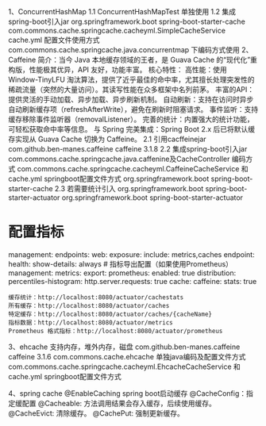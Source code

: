 1、ConcurrentHashMap
1.1 ConcurrentHashMapTest 单独使用
1.2 集成spring-boot引入jar
    <dependency>
        <groupId>org.springframework.boot</groupId>
        <artifactId>spring-boot-starter-cache</artifactId>
    </dependency>
    com.commons.cache.springcache.cacheyml.SimpleCacheService cache.yml 配置文件使用方式
    com.commons.cache.springcache.java.concurrentmap 下编码方式使用
2、Caffeine
    简介：当今 Java 本地缓存领域的王者，是 Guava Cache 的“现代化”重构版，性能极其优异，API 友好，功能丰富。
    核心特性：
    高性能：使用 Window-TinyLFU 淘汰算法，提供了近乎最佳的命中率，尤其擅长处理突发性的稀疏流量（突然的大量访问）。其读写性能在众多框架中名列前茅。
    丰富的API：提供灵活的手动加载、异步加载、异步刷新机制。
    自动刷新：支持在访问时异步自动刷新缓存项（refreshAfterWrite），避免在刷新时阻塞请求。
    事件监听：支持缓存移除事件监听器（removalListener）。
    完善的统计：内置强大的统计功能，可轻松获取命中率等信息。
    与 Spring 完美集成：Spring Boot 2.x 后已将默认缓存实现从 Guava Cache 切换为 Caffeine。
2.1 引用cacffeinejar
    <dependency>
        <groupId>com.github.ben-manes.caffeine</groupId>
        <artifactId>caffeine</artifactId>
        <version>3.1.8</version>
    </dependency>
2.2 集成spring-boot引入jar  
    com.commons.cache.springcache.java.caffenine及CacheController 编码方式
    com.commons.cache.springcache.cacheyml.CaffeineCacheService 和 cache.yml springboot配置文件方式
    <dependency>
        <groupId>org.springframework.boot</groupId>
        <artifactId>spring-boot-starter-cache</artifactId>
    </dependency>
2.3 若需要统计引入
    <dependency>
        <groupId>org.springframework.boot</groupId>
        <artifactId>spring-boot-starter-actuator</artifactId>
    </dependency>
    <!-- prometheus格式统计 -->
    <dependency>
        <groupId>org.springframework.boot</groupId>
        <artifactId>spring-boot-starter-actuator</artifactId>
    </dependency>
# 配置指标
management:
    endpoints:
        web:
            exposure:
                include: metrics,caches
    endpoint:
        health:
            show-details: always
    # 指标导出配置（如果使用Prometheus）
    management:
        metrics:
            export:
                prometheus:
                    enabled: true
            distribution:
                percentiles-histogram:
                    http.server.requests: true
            cache:
                caffeine:
                        stats: true
    
    缓存统计：http://localhost:8080/actuator/cachestats
    所有缓存：http://localhost:8080/actuator/caches
    特定缓存：http://localhost:8080/actuator/caches/{cacheName}
    指标数据：http://localhost:8080/actuator/metrics
    Prometheus 格式指标：http://localhost:8080/actuator/prometheus
3、ehcache 支持内存，堆外内存，磁盘
    <dependency>
        <groupId>com.github.ben-manes.caffeine</groupId>
        <artifactId>caffeine</artifactId>
        <version>3.1.6</version>
    </dependency>
    com.commons.cache.ehcache 单独java编码及配置文件方式
    com.commons.cache.springcache.cacheyml.EhcacheCacheService 和 cache.yml springboot配置文件方式

4、spring cache
    @EnableCaching spring boot启动缓存
    @CacheConfig：指定缓配置
    @Cacheable: 方法调用结果会存入缓存，后续使用缓存。
    @CacheEvict: 清除缓存。
    @CachePut: 强制更新缓存。
